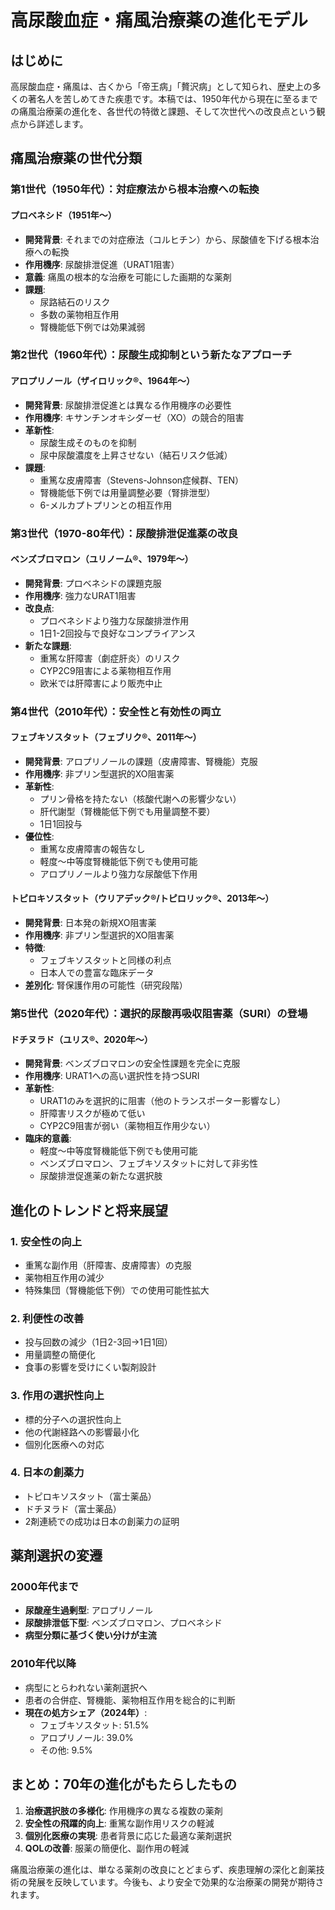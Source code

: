 # 高尿酸血症・痛風治療薬の進化モデル

## はじめに

高尿酸血症・痛風は、古くから「帝王病」「贅沢病」として知られ、歴史上の多くの著名人を苦しめてきた疾患です。本稿では、1950年代から現在に至るまでの痛風治療薬の進化を、各世代の特徴と課題、そして次世代への改良点という観点から詳述します。

## 痛風治療薬の世代分類

### 第1世代（1950年代）：対症療法から根本治療への転換

#### プロベネシド（1951年〜）
- **開発背景**: それまでの対症療法（コルヒチン）から、尿酸値を下げる根本治療への転換
- **作用機序**: 尿酸排泄促進（URAT1阻害）
- **意義**: 痛風の根本的な治療を可能にした画期的な薬剤
- **課題**: 
  - 尿路結石のリスク
  - 多数の薬物相互作用
  - 腎機能低下例では効果減弱

### 第2世代（1960年代）：尿酸生成抑制という新たなアプローチ

#### アロプリノール（ザイロリック®、1964年〜）
- **開発背景**: 尿酸排泄促進とは異なる作用機序の必要性
- **作用機序**: キサンチンオキシダーゼ（XO）の競合的阻害
- **革新性**: 
  - 尿酸生成そのものを抑制
  - 尿中尿酸濃度を上昇させない（結石リスク低減）
- **課題**: 
  - 重篤な皮膚障害（Stevens-Johnson症候群、TEN）
  - 腎機能低下例では用量調整必要（腎排泄型）
  - 6-メルカプトプリンとの相互作用

### 第3世代（1970-80年代）：尿酸排泄促進薬の改良

#### ベンズブロマロン（ユリノーム®、1979年〜）
- **開発背景**: プロベネシドの課題克服
- **作用機序**: 強力なURAT1阻害
- **改良点**: 
  - プロベネシドより強力な尿酸排泄作用
  - 1日1-2回投与で良好なコンプライアンス
- **新たな課題**: 
  - 重篤な肝障害（劇症肝炎）のリスク
  - CYP2C9阻害による薬物相互作用
  - 欧米では肝障害により販売中止

### 第4世代（2010年代）：安全性と有効性の両立

#### フェブキソスタット（フェブリク®、2011年〜）
- **開発背景**: アロプリノールの課題（皮膚障害、腎機能）克服
- **作用機序**: 非プリン型選択的XO阻害薬
- **革新性**: 
  - プリン骨格を持たない（核酸代謝への影響少ない）
  - 肝代謝型（腎機能低下例でも用量調整不要）
  - 1日1回投与
- **優位性**: 
  - 重篤な皮膚障害の報告なし
  - 軽度〜中等度腎機能低下例でも使用可能
  - アロプリノールより強力な尿酸低下作用

#### トピロキソスタット（ウリアデック®/トピロリック®、2013年〜）
- **開発背景**: 日本発の新規XO阻害薬
- **作用機序**: 非プリン型選択的XO阻害薬
- **特徴**: 
  - フェブキソスタットと同様の利点
  - 日本人での豊富な臨床データ
- **差別化**: 腎保護作用の可能性（研究段階）

### 第5世代（2020年代）：選択的尿酸再吸収阻害薬（SURI）の登場

#### ドチヌラド（ユリス®、2020年〜）
- **開発背景**: ベンズブロマロンの安全性課題を完全に克服
- **作用機序**: URAT1への高い選択性を持つSURI
- **革新性**: 
  - URAT1のみを選択的に阻害（他のトランスポーター影響なし）
  - 肝障害リスクが極めて低い
  - CYP2C9阻害が弱い（薬物相互作用少ない）
- **臨床的意義**: 
  - 軽度〜中等度腎機能低下例でも使用可能
  - ベンズブロマロン、フェブキソスタットに対して非劣性
  - 尿酸排泄促進薬の新たな選択肢

## 進化のトレンドと将来展望

### 1. 安全性の向上
- 重篤な副作用（肝障害、皮膚障害）の克服
- 薬物相互作用の減少
- 特殊集団（腎機能低下例）での使用可能性拡大

### 2. 利便性の改善
- 投与回数の減少（1日2-3回→1日1回）
- 用量調整の簡便化
- 食事の影響を受けにくい製剤設計

### 3. 作用の選択性向上
- 標的分子への選択性向上
- 他の代謝経路への影響最小化
- 個別化医療への対応

### 4. 日本の創薬力
- トピロキソスタット（富士薬品）
- ドチヌラド（富士薬品）
- 2剤連続での成功は日本の創薬力の証明

## 薬剤選択の変遷

### 2000年代まで
- **尿酸産生過剰型**: アロプリノール
- **尿酸排泄低下型**: ベンズブロマロン、プロベネシド
- **病型分類に基づく使い分けが主流**

### 2010年代以降
- 病型にとらわれない薬剤選択へ
- 患者の合併症、腎機能、薬物相互作用を総合的に判断
- **現在の処方シェア（2024年）**:
  - フェブキソスタット: 51.5%
  - アロプリノール: 39.0%
  - その他: 9.5%

## まとめ：70年の進化がもたらしたもの

1. **治療選択肢の多様化**: 作用機序の異なる複数の薬剤
2. **安全性の飛躍的向上**: 重篤な副作用リスクの軽減
3. **個別化医療の実現**: 患者背景に応じた最適な薬剤選択
4. **QOLの改善**: 服薬の簡便化、副作用の軽減

痛風治療薬の進化は、単なる薬剤の改良にとどまらず、疾患理解の深化と創薬技術の発展を反映しています。今後も、より安全で効果的な治療薬の開発が期待されます。